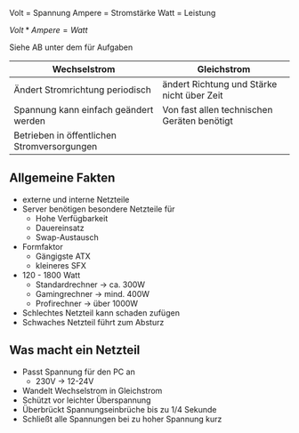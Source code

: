 Volt = Spannung
Ampere = Stromstärke
Watt = Leistung

$Volt * Ampere = Watt$

Siehe AB unter dem für Aufgaben


| Wechselstrom                                | Gleichstrom                                 |
| ------------------------------------------- | ------------------------------------------- |
| Ändert Stromrichtung periodisch             | ändert Richtung und Stärke nicht über Zeit  |
| Spannung kann einfach geändert werden       | Von fast allen technischen Geräten benötigt |
| Betrieben in öffentlichen Stromversorgungen |                                             |

## Allgemeine Fakten

- externe und interne Netzteile
- Server benötigen besondere Netzteile für 
	- Hohe Verfügbarkeit
	- Dauereinsatz
	- Swap-Austausch
- Formfaktor
	- Gängigste ATX
	- kleineres SFX
- 120 - 1800 Watt
	- Standardrechner -> ca. 300W
	- Gamingrechner -> mind. 400W
	- Profirechner -> über 1000W
- Schlechtes Netzteil kann schaden zufügen
- Schwaches Netzteil führt zum Absturz

## Was macht ein Netzteil

- Passt Spannung für den PC an
	- 230V -> 12-24V
- Wandelt Wechselstrom in Gleichstrom
- Schützt vor leichter Überspannung
- Überbrückt Spannungseinbrüche bis zu 1/4 Sekunde
- Schließt alle Spannungen bei zu hoher Spannung kurz